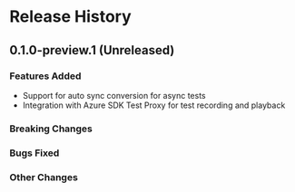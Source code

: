 # Release History

## 0.1.0-preview.1 (Unreleased)

### Features Added

- Support for auto sync conversion for async tests
- Integration with Azure SDK Test Proxy for test recording and playback

### Breaking Changes

### Bugs Fixed

### Other Changes
